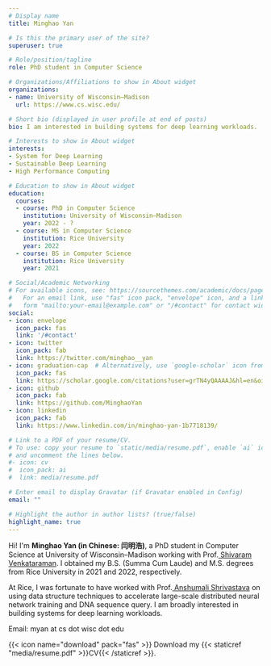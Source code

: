 ```yaml
---
# Display name
title: Minghao Yan

# Is this the primary user of the site?
superuser: true

# Role/position/tagline
role: PhD student in Computer Science

# Organizations/Affiliations to show in About widget
organizations:
- name: University of Wisconsin–Madison
  url: https://www.cs.wisc.edu/

# Short bio (displayed in user profile at end of posts)
bio: I am interested in building systems for deep learning workloads.

# Interests to show in About widget
interests:
- System for Deep Learning
- Sustainable Deep Learning
- High Performance Computing

# Education to show in About widget
education:
  courses:
  - course: PhD in Computer Science
    institution: University of Wisconsin–Madison 
    year: 2022 - ?
  - course: MS in Computer Science
    institution: Rice University 
    year: 2022
  - course: BS in Computer Science
    institution: Rice University
    year: 2021

# Social/Academic Networking
# For available icons, see: https://sourcethemes.com/academic/docs/page-builder/#icons
#   For an email link, use "fas" icon pack, "envelope" icon, and a link in the
#   form "mailto:your-email@example.com" or "/#contact" for contact widget.
social:
- icon: envelope
  icon_pack: fas
  link: '/#contact'
- icon: twitter
  icon_pack: fab
  link: https://twitter.com/minghao__yan
- icon: graduation-cap  # Alternatively, use `google-scholar` icon from `ai` icon pack
  icon_pack: fas
  link: https://scholar.google.com/citations?user=grTN4yQAAAAJ&hl=en&oi=ao
- icon: github
  icon_pack: fab
  link: https://github.com/MinghaoYan
- icon: linkedin
  icon_pack: fab
  link: https://www.linkedin.com/in/minghao-yan-1b7718139/

# Link to a PDF of your resume/CV.
# To use: copy your resume to `static/media/resume.pdf`, enable `ai` icons in `params.toml`, 
# and uncomment the lines below.
#- icon: cv
#  icon_pack: ai
#  link: media/resume.pdf

# Enter email to display Gravatar (if Gravatar enabled in Config)
email: ""

# Highlight the author in author lists? (true/false)
highlight_name: true
---
```


Hi! I'm <strong>Minghao Yan (in Chinese: 闫明浩)</strong>, a PhD student in Computer Science at University of Wisconsin–Madison working with Prof.<a href="https://shivaram.org/"> Shivaram Venkataraman</a>. I obtained my B.S. (Summa Cum Laude) and M.S. degrees from Rice University in 2021 and 2022, respectively.

At Rice, I was fortunate to have worked with Prof.<a href="https://www.cs.rice.edu/~as143/"> Anshumali Shrivastava</a> on using data structure techniques to accelerate large-scale distributed neural network training and DNA sequence query. I am broadly interested in building systems for deep learning workloads.

Email: myan at cs dot wisc dot edu

{{< icon name="download" pack="fas" >}} Download my {{< staticref "media/resume.pdf" >}}CV{{< /staticref >}}.
